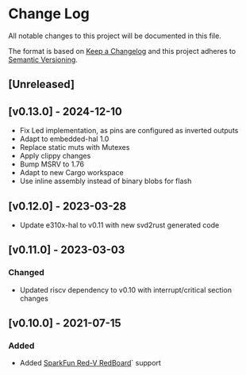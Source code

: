 # Change Log

All notable changes to this project will be documented in this file.

The format is based on [Keep a Changelog](http://keepachangelog.com/)
and this project adheres to [Semantic Versioning](http://semver.org/).

## [Unreleased]

## [v0.13.0] - 2024-12-10

- Fix Led implementation, as pins are configured as inverted outputs
- Adapt to embedded-hal 1.0
- Replace static muts with Mutexes
- Apply clippy changes
- Bump MSRV to 1.76
- Adapt to new Cargo workspace
- Use inline assembly instead of binary blobs for flash

## [v0.12.0] - 2023-03-28
- Update e310x-hal to v0.11 with new svd2rust generated code

## [v0.11.0] - 2023-03-03

### Changed
- Updated riscv dependency to v0.10 with interrupt/critical section changes

## [v0.10.0] - 2021-07-15

### Added

- Added [SparkFun Red-V RedBoard](https://www.sparkfun.com/products/15594)` support
